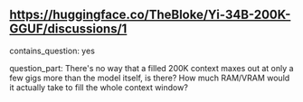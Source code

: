 ## https://huggingface.co/TheBloke/Yi-34B-200K-GGUF/discussions/1

contains_question: yes

question_part: There's no way that a filled 200K context maxes out at only a few gigs more than the model itself, is there? How much RAM/VRAM would it actually take to fill the whole context window?